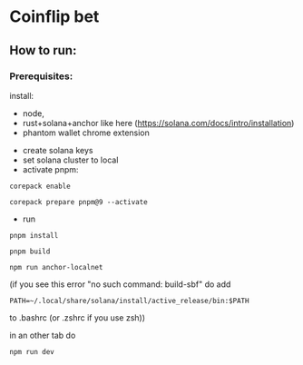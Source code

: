 # Coinflip bet

## How to run:

### Prerequisites:

install:

* node,
* rust+solana+anchor like here (https://solana.com/docs/intro/installation)
* phantom wallet chrome extension

- create solana keys
- set solana cluster to local
- activate pnpm:

`corepack enable`

`corepack prepare pnpm@9 --activate`

- run

`pnpm install`

`pnpm build`

`npm run anchor-localnet`

(if you see this error "no such command: build-sbf" do 
add

`PATH=~/.local/share/solana/install/active_release/bin:$PATH`

to .bashrc (or .zshrc if you use zsh))

in an other tab do

`npm run dev`
